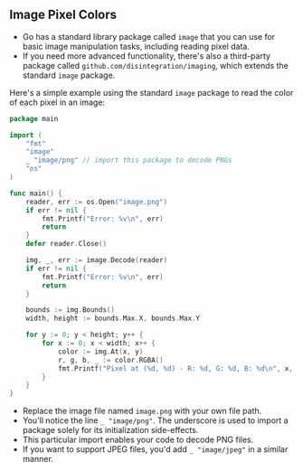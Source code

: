 ## Image Pixel Colors

- Go has a standard library package called `image` that you can use for basic image manipulation tasks, including reading pixel data. 
- If you need more advanced functionality, there's also a third-party package called `github.com/disintegration/imaging`, which extends the standard `image` package.

Here's a simple example using the standard `image` package to read the color of each pixel in an image:

```go
package main

import (
	"fmt"
	"image"
	_ "image/png" // import this package to decode PNGs
	"os"
)

func main() {
	reader, err := os.Open("image.png")
	if err != nil {
		fmt.Printf("Error: %v\n", err)
		return
	}
	defer reader.Close()

	img, _, err := image.Decode(reader)
	if err != nil {
		fmt.Printf("Error: %v\n", err)
		return
	}

	bounds := img.Bounds()
	width, height := bounds.Max.X, bounds.Max.Y

	for y := 0; y < height; y++ {
		for x := 0; x < width; x++ {
			color := img.At(x, y)
			r, g, b, _ := color.RGBA()
			fmt.Printf("Pixel at (%d, %d) - R: %d, G: %d, B: %d\n", x, y, r>>8, g>>8, b>>8)
		}
	}
}
```

- Replace the image file named `image.png` with your own file path.
- You'll notice the line `_ "image/png"`. The underscore is used to import a package solely for its initialization side-effects. 
- This particular import enables your code to decode PNG files. 
- If you want to support JPEG files, you'd add `_ "image/jpeg"` in a similar manner.
